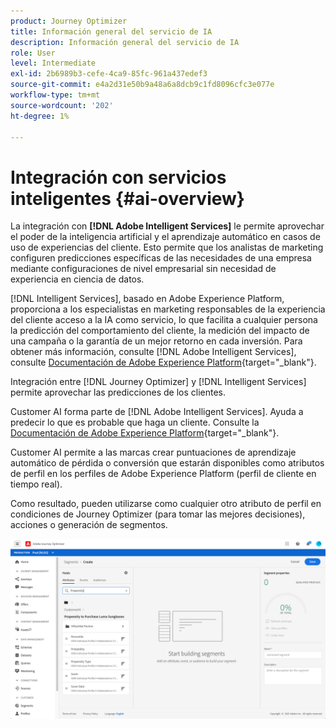 ```yaml
---
product: Journey Optimizer
title: Información general del servicio de IA
description: Información general del servicio de IA
role: User
level: Intermediate
exl-id: 2b6989b3-cefe-4ca9-85fc-961a437edef3
source-git-commit: e4a2d31e50b9a48a6a8dcb9c1fd8096cfc3e077e
workflow-type: tm+mt
source-wordcount: '202'
ht-degree: 1%

---
```


# Integración con servicios inteligentes {#ai-overview}

La integración con **[!DNL Adobe Intelligent Services]** le permite aprovechar el poder de la inteligencia artificial y el aprendizaje automático en casos de uso de experiencias del cliente. Esto permite que los analistas de marketing configuren predicciones específicas de las necesidades de una empresa mediante configuraciones de nivel empresarial sin necesidad de experiencia en ciencia de datos.

[!DNL Intelligent Services], basado en Adobe Experience Platform, proporciona a los especialistas en marketing responsables de la experiencia del cliente acceso a la IA como servicio, lo que facilita a cualquier persona la predicción del comportamiento del cliente, la medición del impacto de una campaña o la garantía de un mejor retorno en cada inversión. Para obtener más información, consulte [!DNL Adobe Intelligent Services], consulte [Documentación de Adobe Experience Platform](https://experienceleague.adobe.com/docs/experience-platform/intelligent-services/home.html){target=&quot;_blank&quot;}.

Integración entre [!DNL Journey Optimizer] y [!DNL Intelligent Services] permite aprovechar las predicciones de los clientes.

Customer AI forma parte de [!DNL Adobe Intelligent Services]. Ayuda a predecir lo que es probable que haga un cliente. Consulte la [Documentación de Adobe Experience Platform](https://experienceleague.adobe.com/docs/experience-platform/intelligent-services/customer-ai/overview.html){target=&quot;_blank&quot;}.

Customer AI permite a las marcas crear puntuaciones de aprendizaje automático de pérdida o conversión que estarán disponibles como atributos de perfil en los perfiles de Adobe Experience Platform (perfil de cliente en tiempo real).

Como resultado, pueden utilizarse como cualquier otro atributo de perfil en condiciones de Journey Optimizer (para tomar las mejores decisiones), acciones o generación de segmentos.

![](../assets/customer-ai.png)

